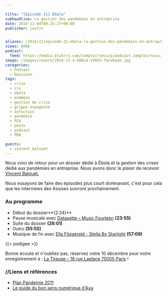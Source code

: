 ```yaml
---

title: "[Episode 21] Ébola"
subheadline: La gestion des pandémies en entreprise
date: 2014-11-04T00:25:27+00:00
publisher: justin


aliases: /2014/11/episode-21-ebola-la-gestion-des-pandemies-en-entreprise/
views: 6066
podcast:
  feed: https://media.blubrry.com/comptoirsecu/p/podcast.comptoirsecu.fr/CSEC.EP21.2014-11-03.PANDEMIE_EBOLA.mp3
image: /images/covers/2014-11-o-EBOLA-VIRUS-facebook.jpg
categories:
  - Podcast
  - Emission
tags:
  - crise
  - cru
  - ebola
  - endémie
  - gestion de crise
  - grippe espagnole
  - infection
  - pandemie
  - PCA
  - peste
  - podcast
  - PRA

guests:
  - vincent_balouet
---
```

Nous voici de retour pour un dossier dédié à Ébola et la gestion des crises dédié aux pandémies en entreprise. Nous avons donc le plaisir de recevoir [Vincent Balouet](https://plus.google.com/u/0/+VincentBalouet/)[.](https://plus.google.com/u/0/110251727190072935740?prsrc=4)

Nous essayons de faire des épisodes plus court dorénavant, c'est pour cela que les interviews des Assises suivront prochainement.

### Au programme

  * Début du dossier**(2:24)**
  * Pause musicale avec [Datasette – Music Fourteen](http://datassette.bandcamp.com/track/minus-fourteen) **(23:55)**
  * Suite du dossier **(26:01)**
  * Outro **(55:55)**
  * Musique de fin avec [Ella Fitzgerald - Stella By Starlight](http://www.discogs.com/Ella-Fitzgerald-Clap-Hands-Here-Comes-Charlie/master/324954) **(57:09)**


{{< podigee >}}


Bonne écoute et n'oubliez pas, réservez votre 10 décembre pour notre enregistrement à : [La Tireuse – 18 rue Laplace 75005 Paris](http://latireuse.fr/) !


### //Liens et références

- [Plan Pandemie 2011](http://www.sante.gouv.fr/plan-national-de-prevention-et-de-lutte-pandemie-grippale-2011.html)
- [Le guide du bon sens numérique d'Axa](http://www.axaprevention.fr/documents/fichiers_pdf/axa_guide_bsn.pdf)
